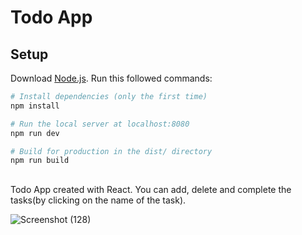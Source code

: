 # Todo App

## Setup
Download [Node.js](https://nodejs.org/en/download/).
Run this followed commands:

``` bash
# Install dependencies (only the first time)
npm install

# Run the local server at localhost:8080
npm run dev

# Build for production in the dist/ directory
npm run build
```
##
Todo App created with React.
You can add, delete and complete the tasks(by clicking on the name of the task).

![Screenshot (128)](https://user-images.githubusercontent.com/73068793/140188130-a710fffa-bbc3-4ad3-a689-955dbdf212c5.png)
